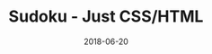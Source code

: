 ---
title: 'Sudoku - Just CSS/HTML'
description: 'Complete a sudoku puzzle without Javascript or server-side interaction.'
gametype: 'medium'
gameid: 65
date: 2018-06-20
tags: []
draft: false
type: 'games'
num19: [{'idx':1,'arr1':[1,2,3,4,5,6,7,8,9],'arr2':[1,2,3,4,5,6,7,8,9]},{'idx':2,'arr1':[1,2,3,4,5,6,7,8,9],'arr2':[1,2,3,4,5,6,7,8,9]},{'idx':3,'arr1':[1,2,3,4,5,6,7,8,9],'arr2':[1,2,3,4,5,6,7,8,9]},{'idx':4,'arr1':[1,2,3,4,5,6,7,8,9],'arr2':[1,2,3,4,5,6,7,8,9]},{'idx':5,'arr1':[1,2,3,4,5,6,7,8,9],'arr2':[1,2,3,4,5,6,7,8,9]},{'idx':6,'arr1':[1,2,3,4,5,6,7,8,9],'arr2':[1,2,3,4,5,6,7,8,9]},{'idx':7,'arr1':[1,2,3,4,5,6,7,8,9],'arr2':[1,2,3,4,5,6,7,8,9]},{'idx':8,'arr1':[1,2,3,4,5,6,7,8,9],'arr2':[1,2,3,4,5,6,7,8,9]},{'idx':9,'arr1':[1,2,3,4,5,6,7,8,9],'arr2':[1,2,3,4,5,6,7,8,9]}]
puzzle: [[0, 3, 0, 7, 0, 5, 0, 0, 8], [0, 0, 0, 0, 3, 0, 0, 0, 0], [0, 0, 0, 1, 0, 0, 3, 9, 5], [0, 9, 0, 6, 0, 0, 0, 3, 0], [0, 7, 3, 0, 0, 0, 4, 1, 0], [0, 5, 0, 0, 0, 3, 0, 2, 0], [8, 1, 7, 0, 0, 2, 0, 0, 0], [0, 0, 0, 0, 1, 0, 0, 0, 0], [9, 0, 0, 3, 0, 6, 0, 8, 0]]
layout: 'sudokucssstatic'
---